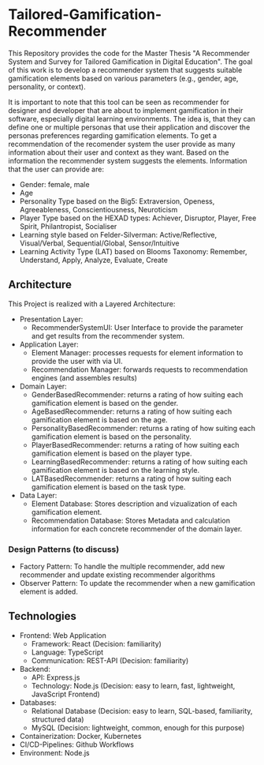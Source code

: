 # Tailored-Gamification-Recommender

This Repository provides the code for the Master Thesis "A Recommender System and Survey for Tailored Gamification in Digital Education".
The goal of this work is to develop a recommender system that suggests suitable gamification elements based on various parameters (e.g., gender, age, personality, or context).

It is important to note that this tool can be seen as recommender for designer and developer that are about to implement gamification in their software, especially digital learning environments.
The idea is, that they can define one or multiple personas that use their application and discover the personas preferences regarding gamification elements.
To get a recommendation of the recomender system the user provide as many information about their user and context as they want.
Based on the information the recommender system suggests the elements.
Information that the user can provide are:
- Gender: female, male
- Age
- Personality Type based on the Big5: Extraversion, Openess, Agreeableness, Conscientiousness, Neuroticism
- Player Type based on the HEXAD types: Achiever, Disruptor, Player, Free Spirit, Philantropist, Socialiser
- Learning style based on Felder-Silverman: Active/Reflective, Visual/Verbal, Sequential/Global, Sensor/Intuitive
- Learning Activity Type (LAT) based on Blooms Taxonomy: Remember, Understand, Apply, Analyze, Evaluate, Create

## Architecture
This Project is realized with a Layered Architecture:
- Presentation Layer: 
    - RecommenderSystemUI: User Interface to provide the parameter and get results from the recommender system.
- Application Layer: 
    - Element Manager: processes requests for element information to provide the user with via UI.
    - Recommendation Manager: forwards requests to recommendation engines (and assembles results)
-  Domain Layer:
    - GenderBasedRecommender: returns a rating of how suiting each gamification element is based on the gender.
    - AgeBasedRecommender: returns a rating of how suiting each gamification element is based on the age.
    - PersonalityBasedRecommender: returns a rating of how suiting each gamification element is based on the personality.
    - PlayerBasedRecommender: returns a rating of how suiting each gamification element is based on the player type.
    - LearningBasedRecommender: returns a rating of how suiting each gamification element is based on the learning style.
    - LATBasedRecommender: returns a rating of how suiting each gamification element is based on the task type.
- Data Layer:
    - Element Database: Stores description and vizualization of each gamification element.
    - Recommendation Database: Stores Metadata and calculation information for each concrete recommender of the domain layer.

### Design Patterns (to discuss)
- Factory Pattern: To handle the multiple recommender, add new recommender and update existing recommender algorithms
- Observer Pattern: To update the recommender when a new gamification element is added.

## Technologies
- Frontend: Web Application
    - Framework: React (Decision: familiarity)
    - Language: TypeScript
    - Communication: REST-API (Decision: familiarity)
- Backend:
    - API: Express.js
    - Technology: Node.js (Decision: easy to learn, fast, lightweight, JavaScript Frontend)
- Databases:
    - Relational Database (Decision: easy to learn, SQL-based, familiarity, structured data)
    - MySQL (Decision: lightweight, common, enough for this purpose)
- Containerization: Docker, Kubernetes
- CI/CD-Pipelines: Github Workflows
- Environment: Node.js
